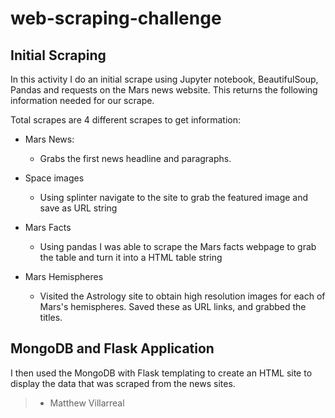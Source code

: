 # web-scraping-challenge


## Initial Scraping

In this activity I do an initial scrape using Jupyter notebook, BeautifulSoup, Pandas and requests on the Mars news website. This returns the following information needed for our scrape.

Total scrapes are 4 different scrapes to get information:

* Mars News:
  * Grabs the first news headline and paragraphs.

* Space images
  * Using splinter navigate to the site to grab the featured image and save as URL string
 
* Mars Facts
  * Using pandas I was able to scrape the Mars facts webpage to grab the table and turn it into a HTML table string

* Mars Hemispheres
  * Visited the Astrology site to obtain high resolution images for each of Mars's hemispheres. Saved these as URL links, and grabbed the titles.


## MongoDB and Flask Application

I then used the MongoDB with Flask templating to create an HTML site to display the data that was scraped from the news sites.

>- Matthew Villarreal
